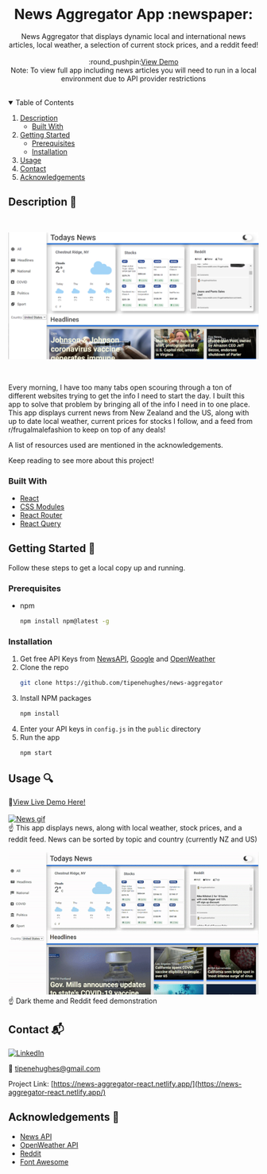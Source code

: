 <!-- PROJECT LOGO -->
<br />
<p align="center">
  <h1 align="center">News Aggregator App :newspaper:</h3>

  <p align="center">
    News Aggregator that displays dynamic local and international news articles, local weather, a selection of current stock prices, and a reddit feed!    
    <br />
    <br />
    :round_pushpin:<a href="https://news-aggregator-react.netlify.app/">View Demo</a>
  <br/>
    Note: To view full app including news articles you will need to run in a local environment due to API provider restrictions
  </p>
</p>

<br/>

<!-- TABLE OF CONTENTS -->
<details open="open">
  <summary>Table of Contents</summary>
  <ol>
    <li>
      <a href="#description-ledger">Description</a>
      <ul>
        <li><a href="#built-with">Built With</a></li>
      </ul>
    </li>
    <li>
      <a href="#getting-started-wrench">Getting Started</a>
      <ul>
        <li><a href="#prerequisites">Prerequisites</a></li>
        <li><a href="#installation">Installation</a></li>
      </ul>
    </li>
    <li><a href="#usage-mag">Usage</a></li>    
    <li><a href="#contact-mailbox_with_mail">Contact</a></li>
    <li><a href="#acknowledgements-clap">Acknowledgements</a></li>
  </ol>
</details>



<!-- ABOUT THE PROJECT -->
## Description :ledger:

<br/>

[![Project image][project-image]](src/Assets/Thumbnails/news.png)

<br/>

Every morning, I have too many tabs open scouring through a ton of different websites trying to get the info I need to start the day. I built this app to solve that problem by bringing all of the info I need in to one place. This app displays current news from New Zealand and the US, along with up to date local weather, current prices for stocks I follow, and a feed from r/frugalmalefashion to keep on top of any deals! 

A list of resources used are mentioned in the acknowledgements.

Keep reading to see more about this project!

### Built With 

* [React](https://reactjs.org/)
* [CSS Modules](https://github.com/css-modules/css-modules)
* [React Router](https://reactrouter.com/)
* [React Query](https://react-query.tanstack.com/)


<!-- GETTING STARTED -->
## Getting Started :wrench:

Follow these steps to get a local copy up and running.

### Prerequisites

* npm
  ```sh
  npm install npm@latest -g
  ```

### Installation
1. Get free API Keys from <a href="https://newsapi.org/">NewsAPI</a>, <a href="https://developers.google.com/maps/documentation/geocoding/get-api-key">Google</a> and <a href="https://openweathermap.org/appid">OpenWeather</a>
2. Clone the repo
   ```sh
   git clone https://github.com/tipenehughes/news-aggregator
   ```
3. Install NPM packages
   ```sh
   npm install
   ```
4. Enter your API keys in ```config.js``` in the ```public``` directory
3. Run the app
   ```sh
   npm start
   ```

<!-- USAGE EXAMPLES -->
## Usage :mag:

:round_pushpin:<a href="https://news-aggregator-react.netlify.app/">View Live Demo Here!</a>
<br/>
<br/>
[![News gif][news-gif]](src/img/Thumbnails/news.gif)
<br />
:point_up: This app displays news, along with local weather, stock prices, and a reddit feed. News can be sorted by topic and country (currently NZ and US) 
<br/>
<br />
[![Dark gif][dark-gif]](src/img/Thumbnails/dark.gif)
<br />
:point_up: Dark theme and Reddit feed demonstration 

<!-- CONTACT -->
## Contact :mailbox_with_mail:

[![LinkedIn][linkedin-shield]][linkedin-url]

:e-mail: tipenehughes@gmail.com

Project Link: [https://news-aggregator-react.netlify.app/](https://news-aggregator-react.netlify.app/)

<!-- ACKNOWLEDGEMENTS -->
## Acknowledgements :clap:
* [News API](https://newsapi.org/)
* [OpenWeather API](https://openweathermap.org/)
* [Reddit](https://www.reddit.com/)
* [Font Awesome](https://fontawesome.com/)



<!-- MARKDOWN LINKS & IMAGES -->
[linkedin-shield]: https://img.shields.io/badge/-LinkedIn-black.svg?style=for-the-badge&logo=linkedin&colorB=2867B2
[linkedin-url]: https://www.linkedin.com/in/tipene-hughes/
[project-image]: src/img/Thumbnails/news.png
[news-gif]: src/img/Thumbnails/news.gif
[dark-gif]: src/img/Thumbnails/dark.gif
